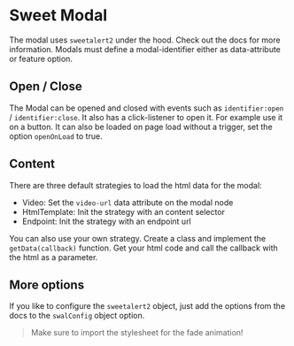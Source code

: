 # Sweet Modal

The modal uses `sweetalert2` under the hood. Check out the docs for more information.
Modals must define a modal-identifier either as data-attribute or feature option.

## Open / Close

The Modal can be opened and closed with events such as `identifier:open` / `identifier:close`. It also has a click-listener to open it. For example use it on a button. It can also be loaded on page load without a trigger, set the option `openOnLoad` to true.

## Content

There are three default strategies to load the html data for the modal:

- Video: Set the `video-url` data attribute on the modal node
- HtmlTemplate: Init the strategy with an content selector
- Endpoint: Init the strategy with an endpoint url

You can also use your own strategy. Create a class and implement the `getData(callback)` function. Get your html code and call the callback with the html as a parameter.

## More options

If you like to configure the `sweetalert2` object, just add the options from the docs to the `swalConfig` object option.

> Make sure to import the stylesheet for the fade animation!
